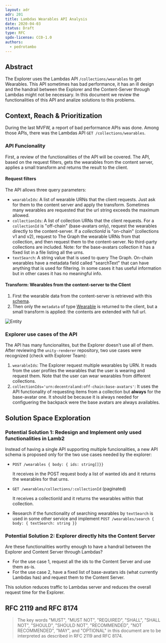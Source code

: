 ```yaml
---
layout: adr
adr: 201
title: Lambdas Wearables API Analysis
date: 2020-04-03
status: Draft
type: RFC
spdx-license: CC0-1.0
authors:
  - pedrotambo
---
```


## Abstract

The Explorer uses the Lambdas API `/collections/wearables` to get Wearables. This API sometimes has bad performance, it has an ill design and the handrail between the Explorer and the Content-Server through Lambdas might not be necessary. In this document we review the functionalities of this API and analize solutions to this problems. 

## Context, Reach & Prioritization

During the last MVFW, a report of bad performance APIs was done. Among those APIs, there was the Lambdas API `GET /collections/wearables`.

### API Funcionality
First, a review of the functionalities of the API will be covered. The API, based on the request filters, gets the wearables from the content server, applies a small transform and returns the result to the client.

#### Request filters
The API allows three query parameters:

- `wearableIds`: A list of wearable URNs that the client requests. Just ask for them to the content server and apply the transform. Sometimes many wearables are requested that the url string exceeds the maximum allowed.
- `collectionIds`: A list of collection URNs that the client requests. For a `collectionId` is "off-chain" (base-avatars only), request the wearables directly to the content-server. If a *collectionId* is "on-chain" (collections v1 and v2), request to The Graph the wearable URNs from that collection, and then request them to the content-server. No third-party collections are included. Note: for the base-avatars collection it has a fixed list in a file listing all the urns.
- `textSearch`: A string value that is used to query The Graph. On-chain wearables have a metadata field called "searchText" that can have anything that is used for filtering. In some cases it has useful information but in other cases it has no meaningful info.

#### Transform: Wearables from the content-server to the Client

1. First the wearable data from the content-server is retrieved with this [schema](https://github.com/decentraland/schemas/blob/main/src/platform/entity.ts#L28-L37).
2. Then only the `metadata` of type [Wearable](https://github.com/decentraland/schemas/blob/main/src/platform/item/wearable/wearable.ts#L18-L26) is returned to the client, but a small transform is applied: the contents are extended with full url.

![Entity](/resources/ADR-201/entity-transform.png)

### Explorer use cases of the API
The API has many funcionalites, but the Explorer doesn't use all of them. After reviewing the `unity-renderer` repository, two use cases were recognized (check with Explorer Team): 
1. `wearableIds`: The Explorer request multiple wearables by URN. It reads from the user profiles the wearables that the user is wearing and request them. Note that the user can wear wearables from different collections.
2. `collectionIds='urn:decentraland:off-chain:base-avatars'`: It uses the API functionality of requesting items from a collection but **always** for the base-avatar one. It should be because it is always needed for configuering the backpack were the base avatars are always availables.


## Solution Space Exploration

### Potential Solution 1: Redesign and Implement only used functionalities in Lamb2

Instead of having a single API supporting multiple funcionalities, a new API schema is proposed only for the two use cases needed by the explorer:
- `POST /wearables { body: { ids: string[]}}`

  It receives in the POST request body a list of wanted ids and it returns the wearables for that urns.

- `GET /wearables/collections/:collectionId` (paginated)
  
  It receives a collectionId and it returns the wearables within that collection.

- Research if the functionality of searching wearables by `textSearch` is used in some other service and implement `POST /wearables/search { body: { textSearch: string }}`


### Potential Solution 2: Explorer directly hits the Content Server

Are these functionalities worthy enough to have a handrail between the Explorer and Content Server through Lambdas?
- For the use case 1, request all the ids to the Content Server and use them as-is.
- For the use case 2, have a fixed list of base-avatars ids (what currently Lambdas has) and request them to the Content Server.

This solution reduces traffic to Lambdas server and reduces the overall request time for the Explorer.


## RFC 2119 and RFC 8174

> The key words "MUST", "MUST NOT", "REQUIRED", "SHALL", "SHALL NOT", "SHOULD", "SHOULD NOT", "RECOMMENDED", "NOT RECOMMENDED", "MAY", and "OPTIONAL" in this document are to be interpreted as described in RFC 2119 and RFC 8174.
